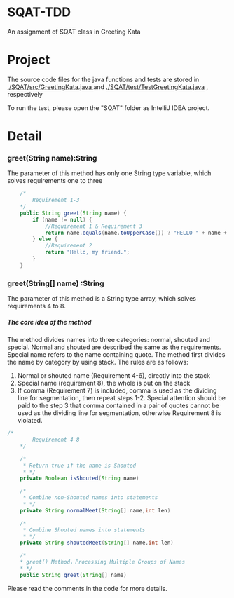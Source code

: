 # SQAT-TDD

An assignment of SQAT class in Greeting Kata

# Project

The source code files for the java functions and tests are stored in [./SQAT/src/GreetingKata.java ](https://github.com/Kevin-Beta/SQAT-TDD/blob/main/SQAT/src/Greetingkata.java) and [./SQAT/test/TestGreetingKata.java](https://github.com/Kevin-Beta/SQAT-TDD/blob/main/SQAT/test/TestGreetingkata.java) , respectively

To run the test, please open the "SQAT" folder as IntelliJ IDEA project.

# Detail

###  greet(String name):String

The parameter of this method has only one String type variable, which solves requirements one to three

```java
	/*
        Requirement 1-3
    */
    public String greet(String name) {
        if (name != null) {
            //Requirement 1 & Requirement 3
            return name.equals(name.toUpperCase()) ? "HELLO " + name + "!" : "Hello, " + name + ".";
        } else {
            //Requirement 2
            return "Hello, my friend.";
        }
    }
```

### greet(String[] name) :String

The parameter of this method is a String type array, which solves requirements 4 to 8.

##### The core idea of the method

The method divides names into three categories: normal, shouted and special. Normal and shouted are described the same as the requirements. Special name refers to the name containing quote. The method first divides the name by category by using stack. The rules are as follows:
1. Normal or shouted name (Requirement 4-6), directly into the stack
2. Special name (requirement 8), the whole is put on the stack
3. If comma (Requirement 7) is included, comma is used as the dividing line for segmentation, then repeat steps 1-2. 
Special attention should be paid to the step 3 that comma contained in a pair of quotes cannot be used as the dividing line for segmentation, otherwise Requirement 8 is violated.

```java
/*
        Requirement 4-8
    */

    /*
     * Return true if the name is Shouted
     * */
    private Boolean isShouted(String name)

    /*
     * Combine non-Shouted names into statements
     * */
    private String normalMeet(String[] name,int len)

    /*
     * Combine Shouted names into statements
     * */
    private String shoutedMeet(String[] name,int len)

    /*
    * greet() Method，Processing Multiple Groups of Names
    * */
    public String greet(String[] name)
```

Please read the comments in the code for more details.